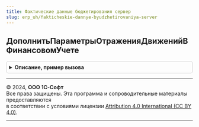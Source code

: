 ```yaml
---
title: Фактические данные бюджетирования сервер
slug: erp_uh/fakticheskie-dannye-byudzhetirovaniya-server
---
```



## ДополнитьПараметрыОтраженияДвиженийВФинансовомУчете
<details style="margin: 1em 0; padding: 0.5em; border: 1px solid #ccc; border-radius: 6px;">

<summary style="font-weight: bold; cursor: pointer;">Описание, пример вызова</summary>

```bsl

// Дополняет структуру параметров отражения записей регистров накопления в финансовом учете.
//
// Параметры:
// 	ПараметрыОтражения - см. ФинансовыйУчетПоДаннымБалансовыхРегистров.ПараметрыОтраженияДвиженийВФинансовомУчете.
//
Процедура ДополнитьПараметрыОтраженияДвиженийВФинансовомУчете(ПараметрыОтражения) Экспорт
```

Пример вызова
```bsl
ФактическиеДанныеБюджетированияСервер.ДополнитьПараметрыОтраженияДвиженийВФинансовомУчете(ПараметрыОтражения) 
```
</details>

---

© 2024, **ООО 1С-Софт**  
Все права защищены. Эта программа и сопроводительные материалы предоставляются  
в соответствии с условиями лицензии [Attribution 4.0 International (CC BY 4.0)](https://creativecommons.org/licenses/by/4.0/legalcode).

---
